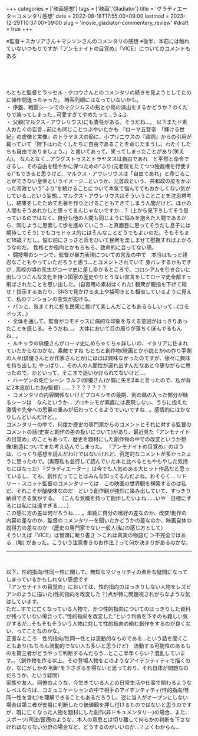 +++
categories = ['映画感想']
tags = ['映画','Gladiator']
title = 'グラディエーターコメンタリ感想'
date = 2022-08-18T17:55:00+09:00
lastmod = 2023-12-29T10:37:00+09:00
slug = 'movie_gladiator-commentary_review'
#draft = true
+++

※監督＋スカリアさん＋マシソンさんのコメンタリの感想
※後半、本筋には触れていないつもりですが『アンモナイトの目覚め』『VICE』についてのコメントもある
<!--more-->
<br>
<br>
<br>
 
もともと監督とラッセル・クロウさんとのコメンタリの続きを見ようとしてたのに操作間違っちゃった。
時系列順にはなっていないかも。
<br>
・ 序盤、戦闘シーンでのマクシムスの剣と小鳥の演出をするかどうか？のくだりで笑ってしまった…可愛すぎてやめたって…うふふ
<br>
・ 父親(マルクス・アウレリウス)にも責任がある。そうだね…。
以下またド素人おたくの妄言…前にも同じことつぶやいたかも
『ローマ五賢帝　「輝ける世紀」の虚像と実像』のトラヤヌスの節に、小プリニウスの『頌詞』からの引用が載っていて「陛下はわたくしたちに自由であることを命じたまうし、わたくしたちも自由でありましょう。」と書いてあって、笑ってしまったことがあり(笑えん)。
なんとなく…アウグストゥスとトラヤヌスは自由であれ　と平然と命令できるし、その自由を穏やかに保つための“ふり(元老院をたてつつ独裁権を行使する)”もできると思うけど、マルクス・アウレリウスは「自由であれ」と命じることができない皇帝というイメージ…というか、元首政という、共和政の皮をかぶった帝政という”ふり”を続けることについて本気で悩んでてもおかしくない気がしている…という妄想…
マルクス・アウレリウスはそういうことごとを沈思黙考し、結果をしたためて名著を作り上げることもできてしまう人間だけど、ほかの人間もそうあれかしと思ってるんじゃないですか…？
(上から見下ろしてそう思っているのではなく、自分も他の人間も同じように悩みを抱えた人間であるから、同じように思索して歩を進めていこう…と真面目に思ってそうだし息子には期待してそう)
でもコモドゥス的にはそんなことどうでもよいのだ。そもそもまだ18歳？だし。悩む前にさっさと兵をひいて民衆を楽しませて慰撫すればよかろうなのだ。
性格とか指向とかもろもろ、致命的に合ってない感。
<br>
・ 闘技場のシーンで、監督が暴力表現についての言及の中で　本当はもっと残忍なこともやっていただろうと思う…とコメントされていて
身バレするかもですが…高校の頃の先生がローマ史に差し掛かるところで、コロシアムを引き合いに出しつつこんな文化を持つ国家の歴史やりとうない宣言をしてローマ史全部すっ飛ばされたことを思い出した。(自習用の素材はくれた)
観衆が親指を下げて殺せ！指示するあたり、SNSで見かける炎上や袋叩きとも相似しているように見えて、私のテンションの空気が抜ける。
<br>
・ パンと、気まぐれに蛇を民衆に投げて楽しんだこともあるらしいって…(コモドゥス…)
<br>
・ 全体を通して、監督がコモドゥスに病的な印象を与える意図がはっきりあったことを感じる。そうだね…。
大体において目の周りが落ちくぼんでるもんね…。
<br>
・ ルキッラの俳優さんがローマ史にめちゃくちゃ詳しいの、イタリアに住まれていたからなのかな。素敵ですね
もともと創作物(映画とか小説とか)の作り手側の人々(俳優さんとか作家さんとか)にはほぼ興味なかったのですが、徐々に興味を持ち出した
やっぱり、、その人の人間性が漏れ出すんだなあと今更ながらに思ったので。かといって、そこまで追いかけられてないけど…。
<br>
・ ハーゲンの死亡シーン
ラルフ(俳優さん)が胸に矢を2本と言ったので、私が背に2本追加した(by監督)
……？？？？？？？
<br>
・ コメンタリの内容関係ないけどプロキシモの最期、剣の銘の入った部分が映るシーンは　なんというか…
プロキシモが素直には表現しない、うちに抱えた激情や先帝への思慕の重みが伝わってくるようでいいですね…。感情的にはかなりしんどいんだけど。。
<br>
コメンタリーの中で、何度か歴史の専門家からのコメントとそれに対する監督のコメントの話(史実と創作の差の扱いについて)があり、最近見た『アンモナイトの目覚め』のこともあって、歴史を題材にした創作物の中での改変というか想像/創造についてまた考え込んでしまった。
『アンモナイトの目覚め』のほうは、じっくり感想を読んだわけではないけれど、否定的なコメントが多かったように思ったので。(実際私も並行して読んでいた本と比べるともやもやした気持ちにはなった)
『グラディエーター』は今でも人気のある大ヒット作品だと思っているし、でも、創作だってことはみんな知ってるんだよね。おそらく…
リドリー・スコット監督のコメンタリーでは　この映画の世界観を構築するのは私だ、それこそが醍醐味なのだ　という創作観が強烈に染み出していて、すっきり納得できる気がする。
（こんな気概を持って創作したいよね……いや　目標にするには私には遠すぎる……）
<br>
この感じ方の差は何だろうね……。単純に自分の嗜好の差なのか、改変/創作の内容の差なのか、監督のコメンタリーを聞いたかどうかの差なのか、映画自体の説得力の差なのか
（歴史の専門家でない一般人(私)の感じ方として）
<br>
そういえば『VICE』は冒頭に断り書き
＞これは真実の物語だ
＞不完全ではある…(略)
があった。こういう注意書きのお作法？って何か決まりがあるのかな。
<br>

***

<br>

以下、性的指向/性同一性に関して、無知なマジョリティの素朴な疑問になってしまっているかもしれない感想です
<br>
『アンモナイトの目覚め』においては、性的指向のはっきりしない人物をレズビアンのように描いた(性的指向を改変した？)点が特に問題視されがちなような気はしています。
<br>
ただ…すでに亡くなっている人物で、かつ性的指向についてのはっきりした資料が残っていない場合って、”性的指向を改変した”という判断を下すのも難しい気がするが…そもそもそういう人物に対して性的指向の絡む創作をするのが良くない、ってことなのかな。
<br>
正直なところ　性的指向/性同一性とは流動的なものである…という話を聞くこともあり(もちろん流動的でない人も多いと思うけど)　流動する可能性のあるものを第三者がどうやって判断するんだろう…とここ半年くらい？混乱しています。。（創作物を作る以上、その登場人物をどのようなアイデンティティで描くのか、なにがしかの‘判断’を下さざるを得ないと思っており、それ自体が問題なのだろうか、という疑問）
<br>
家族や友人、同僚のような、今生きている人との日常生活や仕事で関わるようなレベルならば、コミュニケーションの中で相手のアイデンティティ(性的指向/性同一性を含む)を理解できることもあるだろうし、逆に当人がオープンにしない場合は第三者が安易に判断したり価値観を押し付けるものではないと思うのですが、既に亡くなった人物を題材にした創作(非ドキュメンタリー)の場合、また、スポーツ/司法/医療のような、本人の意思とは切り離して何らかの判断を下さなければならない分野の場合など、どうするのがいいのか…？よくわからん…
<br>
